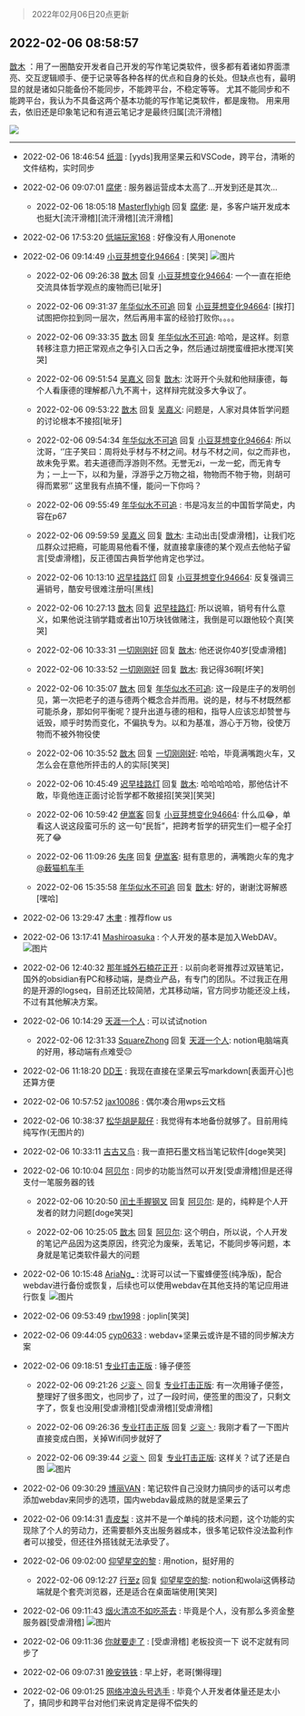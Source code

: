 > 2022年02月06日20点更新
<link rel="stylesheet" href="https://cdn.jsdelivr.net/gh/taotie6/sampleJSON@main/css/photo_show.css">
<meta name="referrer" content="no-referrer" />


 ## 2022-02-06 08:58:57 

 [㪚木](https://www.coolapk.com/feed/33336998?shareKey=ODVmNjEzYzc3YWQ5NjFmZjJhNWM~) ：用了一圈酷安开发者自己开发的写作笔记类软件，很多都有着诸如界面漂亮、交互逻辑顺手、便于记录等各种各样的优点和自身的长处。但缺点也有，最明显的就是诸如只能备份不能同步，不能跨平台，不稳定等等。
尤其不能同步和不能跨平台，我认为不具备这两个基本功能的写作笔记类软件，都是废物。<!--break-->
用来用去，依旧还是印象笔记和有道云笔记才是最终归属[流汗滑稽] 

<div class="album">
<img class="img-item" src="https://image.coolapk.com/feed/2022/0113/09/1081091_6b8f43b0_8274_6631_618@665x596.jpeg" />
</div>

 ------- 

- 2022-02-06 18:46:54 [纸涸](uid=3690334) : [yyds]我用坚果云和VSCode，跨平台，清晰的文件结构，实时同步 

- 2022-02-06 09:07:01 [腐佬](uid=2297524) : 服务器运营成本太高了…开发到还是其次… 

    - 2022-02-06 18:05:18 [Masterflyhigh](uid=820620) 回复 [腐佬](uid=2297524): 是，多客户端开发成本也挺大[流汗滑稽][流汗滑稽][流汗滑稽] 

- 2022-02-06 17:53:20 [低端玩家168](uid=3759433) : 好像没有人用onenote 

- 2022-02-06 09:14:49 [小豆芽想变化94664](uid=5184191) : [笑哭] ![图片](https://image.coolapk.com/feed/2022/0206/09/5184191_084bfce2_0088_7122_17@1146x7225.jpeg)

    - 2022-02-06 09:26:38 [㪚木](uid=1081091) 回复 [小豆芽想变化94664](uid=5184191): 一个一直在拒绝交流具体哲学观点的废物而已[呲牙] 

    - 2022-02-06 09:31:37 [年华似水不可追](uid=625421) 回复 [小豆芽想变化94664](uid=5184191): [挨打]试图把你拉到同一层次，然后再用丰富的经验打败你。。。。 

    - 2022-02-06 09:33:35 [㪚木](uid=1081091) 回复 [年华似水不可追](uid=625421): 哈哈，是这样。刻意转移注意力把正常观点之争引入口舌之争，然后通过胡搅蛮缠把水搅浑[笑哭] 

    - 2022-02-06 09:51:54 [吴嘉义](uid=2877191) 回复 [㪚木](uid=1081091): 沈哥开个头就和他辩康德，每个人看康德的理解都八九不离十，这样辩完就没多大争议了。 

    - 2022-02-06 09:53:22 [㪚木](uid=1081091) 回复 [吴嘉义](uid=2877191): 问题是，人家对具体哲学问题的讨论根本不接招[呲牙] 

    - 2022-02-06 09:54:34 [年华似水不可追](uid=625421) 回复 [小豆芽想变化94664](uid=5184191): 所以沈哥，‘’庄子笑曰：周将处乎材与不材之间。材与不材之间，似之而非也，故未免乎累。若夫道德而浮游则不然。无誉无zi，一龙一蛇，而无肯专为；一上一下，以和为量，浮游乎之万物之祖，物物而不物于物，则胡可得而累邪‘’ 这里我有点搞不懂，能问一下你吗？ 

    - 2022-02-06 09:55:49 [年华似水不可追](uid=625421) : 书是冯友兰的中国哲学简史，内容在p67 

    - 2022-02-06 09:59:59 [吴嘉义](uid=2877191) 回复 [㪚木](uid=1081091): 主动出击[受虐滑稽]，让我们吃瓜群众过把瘾，可能周易他看不懂，就直接拿康德的某个观点去他帖子留言[受虐滑稽]，反正德国古典哲学他肯定也学过。 

    - 2022-02-06 10:13:10 [迟早挂路灯](uid=874366) 回复 [小豆芽想变化94664](uid=5184191): 反复强调三遍销号，酷安号很难注册吗[黑线] 

    - 2022-02-06 10:27:13 [㪚木](uid=1081091) 回复 [迟早挂路灯](uid=874366): 所以说嘛，销号有什么意义，如果他说注销学籍或者出10万块钱做赌注，我倒是可以跟他较个真[笑哭] 

    - 2022-02-06 10:33:31 [一切刚刚好](uid=701389) 回复 [㪚木](uid=1081091): 他还说你40岁[受虐滑稽] 

    - 2022-02-06 10:33:52 [一切刚刚好](uid=701389) 回复 [㪚木](uid=1081091): 我记得36啊[坏笑] 

    - 2022-02-06 10:35:07 [㪚木](uid=1081091) 回复 [年华似水不可追](uid=625421): 这一段是庄子的发明创见，第一次把老子的道与德两个概念合并而用。说的是，材与不材既然都可能杀身，那如何平衡呢？提升出道与德的相和，指导人应该忘却赞誉与诋毁，顺乎时势而变化，不偏执专为。以和为基准，游心于万物，役使万物而不被外物役使 

    - 2022-02-06 10:35:52 [㪚木](uid=1081091) 回复 [一切刚刚好](uid=701389): 哈哈，毕竟满嘴跑火车，又怎么会在意他所抨击的人的实际[笑哭] 

    - 2022-02-06 10:45:49 [迟早挂路灯](uid=874366) 回复 [㪚木](uid=1081091): 哈哈哈哈哈，那他估计不敢，毕竟他连正面讨论哲学都不敢接招[笑哭][笑哭] 

    - 2022-02-06 10:59:42 [伊嵩客](uid=1080769) 回复 [小豆芽想变化94664](uid=5184191): 什么瓜😂，单看这人说这段蛮可乐的
这一句“民哲”，把跨考哲学的研究生们一棍子全打死了😂 

    - 2022-02-06 11:09:26 [失序](uid=1009107) 回复 [伊嵩客](uid=1080769): 挺有意思的，满嘴跑火车的鬼才<a class="feed-link-uname" href="/u/薮猫机车手">@薮猫机车手</a> 

    - 2022-02-06 15:35:58 [年华似水不可追](uid=625421) 回复 [㪚木](uid=1081091): 好的，谢谢沈哥解惑[嘿哈] 

- 2022-02-06 13:29:47 [木聿](uid=3760043) : 推荐flow  us 

- 2022-02-06 13:17:41 [Mashiroasuka](uid=1549048) : 个人开发的基本是加入WebDAV。 ![图片](https://image.coolapk.com/feed/2022/0206/13/1549048_8389d2bd_4661_0546_953@1080x2325.jpeg)

- 2022-02-06 12:40:32 [那年城外石楠花正开](uid=2233118) : 以前向老哥推荐过双链笔记，国外的obsidian有PC和移动端，是商业产品，有专门的团队。不过我正在用的是开源的logseq，目前还比较简陋，尤其移动端，官方同步功能还没上线，不过有其他解决方案。 

- 2022-02-06 10:14:29 [天涯一个人](uid=3225865) : 可以试试notion 

    - 2022-02-06 12:31:33 [SquareZhong](uid=1351078) 回复 [天涯一个人](uid=3225865): notion电脑端真的好用，移动端有点难受😔 

- 2022-02-06 11:18:20 [DD王](uid=641913) : 我现在直接在坚果云写markdown[表面开心]也还算方便 

- 2022-02-06 10:57:52 [jax10086](uid=797822) : 偶尔凑合用wps云文档 

- 2022-02-06 10:38:37 [松华胡是靓仔](uid=692318) : 我觉得有本地备份就够了。目前用纯纯写作(无图片的) 

- 2022-02-06 10:33:11 [古古又鸟](uid=1049013) : 我一直把石墨文档当笔记软件[doge笑哭] 

- 2022-02-06 10:10:04 [阿贝尔](uid=717920) : 同步的功能当然可以开发[受虐滑稽]但是还得支付一笔服务器的钱 

    - 2022-02-06 10:20:50 [闰土手握钢叉](uid=3177928) 回复 [阿贝尔](uid=717920): 是的，纯粹是个人开发者的财力问题[doge笑哭] 

    - 2022-02-06 10:25:05 [㪚木](uid=1081091) 回复 [阿贝尔](uid=717920): 这个明白，所以说，个人开发的笔记产品因为这类原因，终究沦为废柴，丢笔记，不能同步等问题，本身就是笔记类软件最大的问题 

- 2022-02-06 10:15:48 [AriaNg_](uid=3504887) : 沈哥可以试一下蜜蜂便签(纯净版)，配合webdav进行备份或恢复，后续也可以使用webdav在其他支持的笔记应用进行恢复 ![图片](https://image.coolapk.com/feed/2022/0206/10/3504887_7d287667_3747_3804_778@1080x2340.jpeg)

- 2022-02-06 09:53:49 [rbw1998](uid=602980) : joplin[笑哭] 

- 2022-02-06 09:44:05 [cyp0633](uid=773302) : webdav+坚果云或许是不错的同步解决方案 

- 2022-02-06 09:18:51 [专业打击正版](uid=6543891) : 锤子便签 

    - 2022-02-06 09:21:26 [ジ衮丶](uid=494451) 回复 [专业打击正版](uid=6543891): 有一次用锤子便签，整理好了很多图文，也同步了，过了一段时间，便签里的图没了，只剩文字了，恢复也没用[受虐滑稽][受虐滑稽][受虐滑稽] 

    - 2022-02-06 09:26:36 [专业打击正版](uid=6543891) 回复 [ジ衮丶](uid=494451): 我刚才看了一下图片直接变成白图，关掉Wifi同步就好了 

    - 2022-02-06 09:39:44 [ジ衮丶](uid=494451) 回复 [专业打击正版](uid=6543891): 这样关？试了还是白图 ![图片](https://image.coolapk.com/feed/2022/0206/09/494451_8a8fb2bf_1583_9692_902@1440x3216.jpeg)

- 2022-02-06 09:30:29 [博丽VAN](uid=3167897) : 笔记软件自己没财力搞同步的话可以考虑添加webdav来同步的选项，国内webdav最成熟的就是坚果云了 

- 2022-02-06 09:14:31 [青皮梨](uid=1109281) : 这并不是一个单纯的技术问题，这个功能的实现除了个人的劳动力，还需要额外支出服务器成本，很多笔记软件没法盈利作者可以接受，但还往外搭钱就无法承受了。 

- 2022-02-06 09:02:00 [仰望星空的黎](uid=1961388) : 用notion，挺好用的 

    - 2022-02-06 09:12:27 [行至z](uid=582810) 回复 [仰望星空的黎](uid=1961388): notion和wolai这俩移动端就是个套壳浏览器，还是适合在桌面端使用[笑哭] 

- 2022-02-06 09:11:43 [烟火清凉不如吃茶去](uid=4279524) : 毕竟是个人，没有那么多资金整服务器[受虐滑稽] ![图片](https://image.coolapk.com/feed/2022/0206/09/4279524_8ef3a80b_9902_8325_216@500x500.jpeg)

- 2022-02-06 09:11:36 [你就要走了](uid=3251026) : [受虐滑稽] 老板投资一下 说不定就有同步了 

- 2022-02-06 09:07:31 [晚安铁铁](uid=2870621) : 早上好，老哥[懒得理] 

- 2022-02-06 09:01:25 [网络冲浪头号选手](uid=1864467) : 毕竟个人开发者体量还是太小了，搞同步和跨平台对他们来说肯定是得不偿失的 

